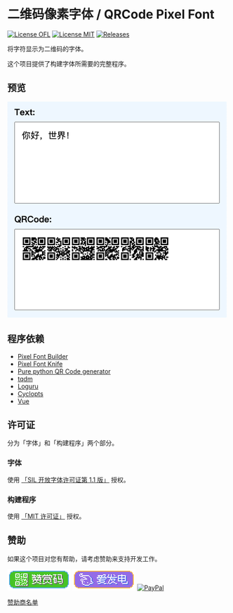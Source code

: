 # 二维码像素字体 / QRCode Pixel Font

[![License OFL](https://img.shields.io/badge/license-OFL--1.1-orange)](LICENSE-OFL)
[![License MIT](https://img.shields.io/badge/license-MIT-green)](LICENSE-MIT)
[![Releases](https://img.shields.io/github/v/release/TakWolf/qrcode-pixel-font)](https://github.com/TakWolf/qrcode-pixel-font/releases)

将字符显示为二维码的字体。

这个项目提供了构建字体所需要的完整程序。

## 预览

![Preview](docs/preview.png)

## 程序依赖

- [Pixel Font Builder](https://github.com/TakWolf/pixel-font-builder)
- [Pixel Font Knife](https://github.com/TakWolf/pixel-font-knife)
- [Pure python QR Code generator](https://github.com/lincolnloop/python-qrcode)
- [tqdm](https://github.com/tqdm/tqdm)
- [Loguru](https://github.com/Delgan/loguru)
- [Cyclopts](https://github.com/BrianPugh/cyclopts)
- [Vue](https://vuejs.org)

## 许可证

分为「字体」和「构建程序」两个部分。

### 字体

使用 [「SIL 开放字体许可证第 1.1 版」](LICENSE-OFL) 授权。

### 构建程序

使用 [「MIT 许可证」](LICENSE-MIT) 授权。

## 赞助

如果这个项目对您有帮助，请考虑赞助来支持开发工作。

[![赞赏码](https://raw.githubusercontent.com/TakWolf/TakWolf/master/images/badge-payqr@2x.png)](https://github.com/TakWolf/TakWolf/blob/master/payment-qr-codes.md)
[![爱发电](https://raw.githubusercontent.com/TakWolf/TakWolf/master/images/badge-afdian@2x.png)](https://afdian.com/a/takwolf)
[![PayPal](https://raw.githubusercontent.com/TakWolf/TakWolf/master/images/badge-paypal@2x.png)](https://paypal.me/takwolf)

[赞助商名单](https://github.com/TakWolf/TakWolf/blob/master/sponsors.md)
